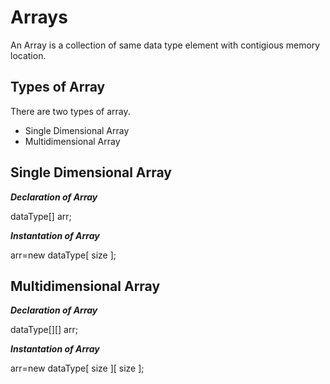 # Arrays

An Array is a collection of same data type element with contigious memory location.

## Types of Array

There are two types of array.
- Single Dimensional Array
- Multidimensional Array

## Single Dimensional Array

***Declaration of Array***

dataType[] arr;

***Instantation of Array***

arr=new dataType[ size ];

## Multidimensional Array

***Declaration of Array***

dataType[][] arr;

***Instantation of Array***

arr=new dataType[ size ][ size ];

